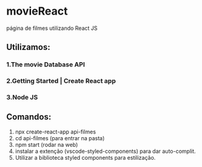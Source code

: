 # movieReact
 página de filmes utilizando React JS
 
 ## **Utilizamos:**
 ### 1.The movie Database API
 ### 2.Getting Started | Create React app
 ### 3.Node JS
 
 ## **Comandos:**
 1. npx create-react-app api-filmes
 2. cd api-filmes (para entrar na pasta)
 3. npm start (rodar na web)
 4. instalar a extenção (vscode-styled-components) para dar auto-complit.
 5. Utilizar a biblioteca styled components para estilização.
